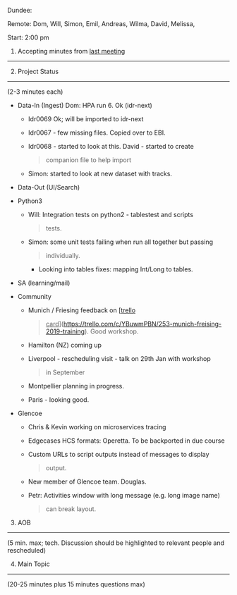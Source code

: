 Dundee:

Remote: Dom, Will, Simon, Emil, Andreas, Wilma, David, Melissa,

Start: 2:00 pm

1. Accepting minutes from [<u>last meeting</u>](https://docs.google.com/document/d/15CcIlb1UMjTK7rMai1jZWy4WyHgsSL7UC_FMQpBIBOU/edit)
-------------------------------------------------------------------------------------------------------------------------------------

2. Project Status
-----------------

(2-3 minutes each)

-   Data-In (Ingest) Dom: HPA run 6. Ok (idr-next)

    -   Idr0069 Ok; will be imported to idr-next

    -   Idr0067 - few missing files. Copied over to EBI.

    -   Idr0068 - started to look at this. David - started to create
        > companion file to help import

    -   Simon: started to look at new dataset with tracks.

-   Data-Out (UI/Search)

-   Python3

    -   Will: Integration tests on python2 - tablestest and scripts
        > tests.

    -   Simon: some unit tests failing when run all together but passing
        > individually.

        -   Looking into tables fixes: mapping Int/Long to tables.

-   SA (learning/mail)

-   Community

    -   Munich / Friesing feedback on [<u>trello
        > card</u>](https://trello.com/c/YBuwmPBN/253-munich-freising-2019-training).
        > Good workshop.

    -   Hamilton (NZ) coming up

    -   Liverpool - rescheduling visit - talk on 29th Jan with workshop
        > in September

    -   Montpellier planning in progress.

    -   Paris - looking good.

-   Glencoe

    -   Chris & Kevin working on microservices tracing

    -   Edgecases HCS formats: Operetta. To be backported in due course

    -   Custom URLs to script outputs instead of messages to display
        > output.

    -   New member of Glencoe team. Douglas.

    -   Petr: Activities window with long message (e.g. long image name)
        > can break layout.

3. AOB
------

(5 min. max; tech. Discussion should be highlighted to relevant people
and rescheduled)

4. Main Topic
-------------

(20-25 minutes plus 15 minutes questions max)
